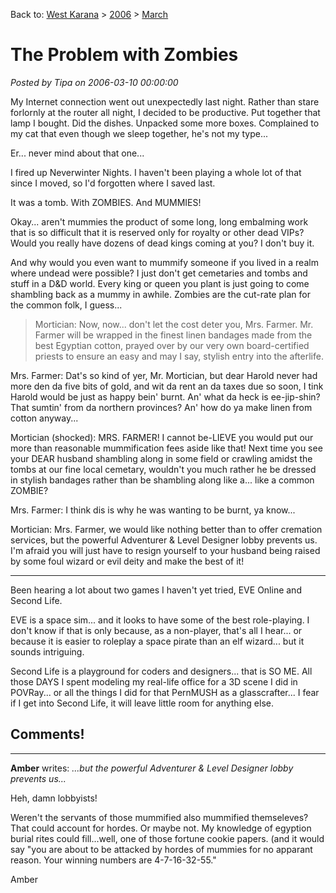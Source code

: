 Back to: [West Karana](/posts/westkarana.md) > [2006](/posts/2006/westkarana.md) > [March](./westkarana.md)
# The Problem with Zombies

*Posted by Tipa on 2006-03-10 00:00:00*

My Internet connection went out unexpectedly last night. Rather than stare forlornly at the router all night, I decided to be productive. Put together that lamp I bought. Did the dishes. Unpacked some more boxes. Complained to my cat that even though we sleep together, he's not my type...

Er... never mind about that one...

I fired up Neverwinter Nights. I haven't been playing a whole lot of that since I moved, so I'd forgotten where I saved last.

It was a tomb. With ZOMBIES. And MUMMIES!

Okay... aren't mummies the product of some long, long embalming work that is so difficult that it is reserved only for royalty or other dead VIPs? Would you really have dozens of dead kings coming at you? I don't buy it.

And why would you even want to mummify someone if you lived in a realm where undead were possible? I just don't get cemetaries and tombs and stuff in a D&D world. Every king or queen you plant is just going to come shambling back as a mummy in awhile. Zombies are the cut-rate plan for the common folk, I guess...

> Mortician: Now, now... don't let the cost deter you, Mrs. Farmer. Mr. Farmer will be wrapped in the finest linen bandages made from the best Egyptian cotton, prayed over by our very own board-certified priests to ensure an easy and may I say, stylish entry into the afterlife.

Mrs. Farmer: Dat's so kind of yer, Mr. Mortician, but dear Harold never had more den da five bits of gold, and wit da rent an da taxes due so soon, I tink Harold would be just as happy bein' burnt. An' what da heck is ee-jip-shin? That sumtin' from da northern provinces? An' how do ya make linen from cotton anyway...

Mortician (shocked): MRS. FARMER! I cannot be-LIEVE you would put our more than reasonable mummification fees aside like that! Next time you see your DEAR husband shambling along in some field or crawling amidst the tombs at our fine local cemetary, wouldn't you much rather he be dressed in stylish bandages rather than be shambling along like a... like a common ZOMBIE?

Mrs. Farmer: I think dis is why he was wanting to be burnt, ya know...

Mortician: Mrs. Farmer, we would like nothing better than to offer cremation services, but the powerful Adventurer & Level Designer lobby prevents us. I'm afraid you will just have to resign yourself to your husband being raised by some foul wizard or evil deity and make the best of it!


---

Been hearing a lot about two games I haven't yet tried, EVE Online and Second Life.

EVE is a space sim... and it looks to have some of the best role-playing. I don't know if that is only because, as a non-player, that's all I hear... or because it is easier to roleplay a space pirate than an elf wizard... but it sounds intriguing.

Second Life is a playground for coders and designers... that is SO ME. All those DAYS I spent modeling my real-life office for a 3D scene I did in POVRay... or all the things I did for that PernMUSH as a glasscrafter... I fear if I get into Second Life, it will leave little room for anything else.
## Comments!

---

**Amber** writes: *...but the powerful Adventurer & Level Designer lobby prevents us...*

Heh, damn lobbyists!

Weren't the servants of those mummified also mummified themseleves? That could account for hordes. Or maybe not. My knowledge of egyption burial rites could fill...well, one of those fortune cookie papers. (and it would say "you are about to be attacked by hordes of mummies for no apparant reason. Your winning numbers are 4-7-16-32-55."

Amber

